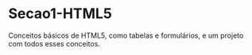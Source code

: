 # Secao1-HTML5
 Conceitos básicos de HTML5, como tabelas e formulários, e um projeto com todos esses conceitos.

